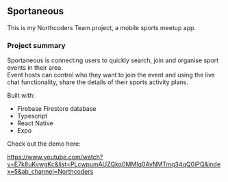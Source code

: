 ## Sportaneous

This is my Northcoders Team project, a mobile sports meetup app.

### Project summary

Sportaneous is connecting users to quickly search, join and organise sport events in their area.\
Event hosts can control who they want to join the event and using the live chat functionality, share the details of their sports activity plans.

Built with:
- Firebase Firestore database 
- Typescript
- React Native 
- Expo

Check out the demo here:

https://www.youtube.com/watch?v=E7k8uKvwgKc&list=PLcwpumAUZQkq0MMIq0AvNMTmq34qQ0iPQ&index=5&ab_channel=Northcoders
